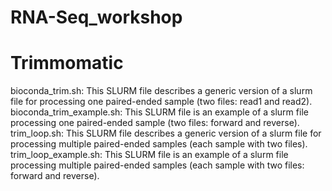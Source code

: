 # RNA-Seq_workshop

# Trimmomatic
bioconda_trim.sh: This SLURM file describes a generic version of a slurm file for processing one paired-ended sample (two files: read1 and read2).
bioconda_trim_example.sh: This SLURM file is an example of a slurm file processing one paired-ended sample (two files: forward and reverse).
trim_loop.sh: This SLURM file describes a generic version of a slurm file for processing multiple paired-ended samples (each sample with two files).
trim_loop_example.sh: This SLURM file is an example of a slurm file processing multiple paired-ended samples (each sample with two files: forward and reverse).
